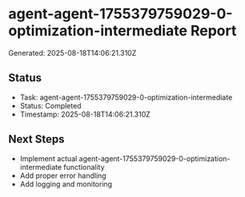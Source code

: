 # agent-agent-1755379759029-0-optimization-intermediate Report

Generated: 2025-08-18T14:06:21.310Z

## Status
- Task: agent-agent-1755379759029-0-optimization-intermediate
- Status: Completed
- Timestamp: 2025-08-18T14:06:21.310Z

## Next Steps
- Implement actual agent-agent-1755379759029-0-optimization-intermediate functionality
- Add proper error handling
- Add logging and monitoring

